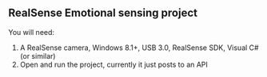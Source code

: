 ## RealSense Emotional sensing project

You will need: 

1. A RealSense camera, Windows 8.1+, USB 3.0, RealSense SDK, Visual C# (or similar)
2. Open and run the project, currently it just posts to an API